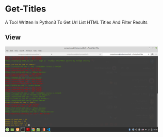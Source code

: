 # Get-Titles
A Tool Written In Python3 To Get Url List HTML Titles And Filter Results


## View
![](https://github.com/DEMON1A/Get-Titles/blob/master/images/View.png)
